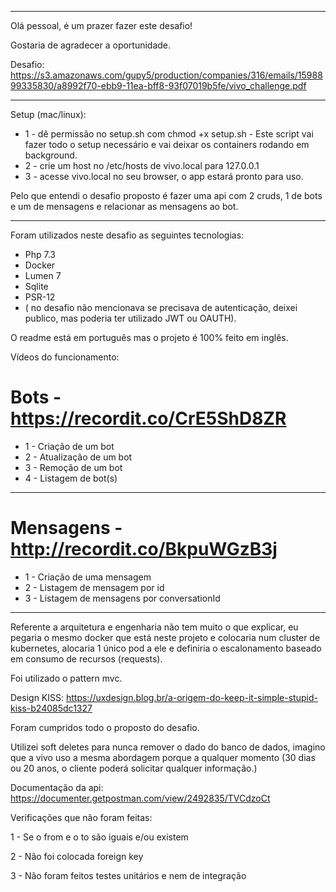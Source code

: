 <hr>

Olá pessoal, é um prazer fazer este desafio! 

Gostaria de agradecer a oportunidade.

Desafio: https://s3.amazonaws.com/gupy5/production/companies/316/emails/1598899335830/a8992f70-ebb9-11ea-bff8-93f07019b5fe/vivo_challenge.pdf
<hr>
Setup (mac/linux):

-   1 - dê permissão no setup.sh com chmod +x setup.sh - Este script vai fazer todo o setup necessário e vai deixar os containers rodando em background.
-   2 - crie um host no /etc/hosts de vivo.local para 127.0.0.1
-   3 - acesse vivo.local no seu browser, o app estará pronto para uso.

Pelo que entendi o desafio proposto é fazer uma api com 2 cruds, 1 de bots e um de mensagens e relacionar as mensagens ao bot.

<hr>

Foram utilizados neste desafio as seguintes tecnologias:

-   Php 7.3
-   Docker
-   Lumen 7
-   Sqlite
-   PSR-12
-   ( no desafio não mencionava se precisava de autenticação, deixei publico, mas poderia ter utilizado JWT ou OAUTH).

O readme está em português mas o projeto é 100% feito em inglês.

Vídeos do funcionamento:

# Bots - https://recordit.co/CrE5ShD8ZR
-   1 - Criação de um bot
-   2 - Atualização de um bot
-   3 - Remoção de um bot
-   4 - Listagem de bot(s)
-   ----------------------------------------- 
# Mensagens - http://recordit.co/BkpuWGzB3j
-   1 - Criação de uma mensagem
-   2 - Listagem de mensagem por id
-   3 - Listagem de mensagens por conversationId
<hr>

Referente a arquitetura e engenharia não tem muito o que explicar, eu pegaria o mesmo docker que está neste projeto e colocaria num cluster de kubernetes, alocaria 1 único pod a ele e definiria o escalonamento baseado em consumo de recursos (requests).

Foi utilizado o pattern mvc.

Design KISS: https://uxdesign.blog.br/a-origem-do-keep-it-simple-stupid-kiss-b24085dc1327

Foram cumpridos todo o proposto do desafio.

Utilizei soft deletes para nunca remover o dado do banco de dados, imagino que a vivo uso a mesma abordagem porque a qualquer momento (30 dias ou 20 anos, o cliente poderá solicitar qualquer informação.)

Documentação da api: https://documenter.getpostman.com/view/2492835/TVCdzoCt

Verificações que não foram feitas:

1 - Se o from e o to são iguais e/ou existem

2 - Não foi colocada foreign key

3 - Não foram feitos testes unitários e nem de integração


